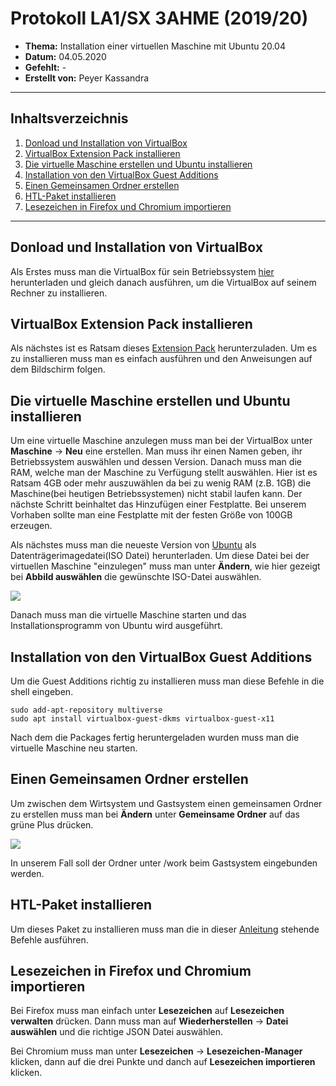 # Protokoll LA1/SX 3AHME (2019/20)

* **Thema:** Installation einer virtuellen Maschine mit Ubuntu 20.04
* **Datum:** 04.05.2020
* **Gefehlt:** -
* **Erstellt von:** Peyer Kassandra

----------------------------------------------------------------------------------------------
## Inhaltsverzeichnis

1. [Donload und Installation von VirtualBox](#donloadundinstallationvonvirtualbox)
2. [VirtualBox Extension Pack installieren](#virtualboxextensionpackinstallieren)
3. [Die virtuelle Maschine erstellen und Ubuntu installieren](#dievirtuellemaschineerstellenundubuntuinstallieren)
4. [Installation von den VirtualBox Guest Additions](#installationvondenvirtualboxguestadditions)
5. [Einen Gemeinsamen Ordner erstellen](#einengemeinsamenordnererstellen)
6. [HTL-Paket installieren](#htl-paketinstallieren)
7. [Lesezeichen in Firefox und Chromium importieren](#lesezeicheninfirefoxundchromiumimportieren)

----------------------------------------------------------------------------------------------
## Donload und Installation von VirtualBox

Als Erstes muss man die VirtualBox für sein Betriebssystem [hier](https://www.virtualbox.org/wiki/Downloads) herunterladen und 
gleich danach ausführen, um die VirtualBox auf seinem Rechner zu installieren.

## VirtualBox Extension Pack installieren

Als nächstes ist es Ratsam dieses [Extension Pack](https://download.virtualbox.org/virtualbox/6.1.6/Oracle_VM_VirtualBox_Extension_Pack-6.1.6.vbox-extpack) 
herunterzuladen. Um es zu installieren muss man es einfach ausführen und den Anweisungen auf dem Bildschirm folgen.

## Die virtuelle Maschine erstellen und Ubuntu installieren

Um eine virtuelle Maschine anzulegen muss man bei der VirtualBox unter **Maschine** -> **Neu** eine erstellen. Man muss ihr einen Namen geben, 
ihr Betriebssystem auswählen und dessen Version. Danach muss man die RAM, welche man der Maschine zu Verfügung stellt auswählen. Hier ist 
es Ratsam 4GB oder mehr auszuwählen da bei zu wenig RAM (z.B. 1GB) die Maschine(bei heutigen Betriebssystemen) nicht stabil laufen kann. 
Der nächste Schritt beinhaltet das Hinzufügen einer Festplatte. Bei unserem Vorhaben sollte man eine Festplatte mit der festen Größe von 
100GB erzeugen.

Als nächstes muss man die neueste Version von [Ubuntu]() als Datenträgerimagedatei(ISO Datei) herunterladen. Um diese Datei bei der 
virtuellen Maschine "einzulegen" muss man unter **Ändern**, wie hier gezeigt bei **Abbild auswählen** die gewünschte ISO-Datei auswählen.

![](https://cdn.discordapp.com/attachments/616366786975236099/707666453695823973/VM_Anleitung.png)

Danach muss man die virtuelle Maschine starten und das Installationsprogramm von Ubuntu wird ausgeführt.

## Installation von den VirtualBox Guest Additions

Um die Guest Additions richtig zu installieren muss man diese Befehle in die shell eingeben.

```
sudo add-apt-repository multiverse
sudo apt install virtualbox-guest-dkms virtualbox-guest-x11
```

Nach dem die Packages fertig heruntergeladen wurden muss man die virtuelle Maschine neu starten.

## Einen Gemeinsamen Ordner erstellen

Um zwischen dem Wirtsystem und Gastsystem einen gemeinsamen Ordner zu erstellen muss man bei **Ändern** unter **Gemeinsame Ordner** auf das 
grüne Plus drücken.

![](https://cdn.discordapp.com/attachments/616366786975236099/707674123874074655/VM_Anleitung2.png)

In unserem Fall soll der Ordner unter /work beim Gastsystem eingebunden werden.

## HTL-Paket installieren

Um dieses Paket zu installieren muss man die in dieser [Anleitung](http://www.htl-mechatronik.at/ubuntu-htl/readme) stehende Befehle ausführen.

## Lesezeichen in Firefox und Chromium importieren

Bei Firefox muss man einfach unter **Lesezeichen** auf **Lesezeichen verwalten** drücken. Dann muss man auf **Wiederherstellen** -> **Datei auswählen** 
und die richtige JSON Datei auswählen. 

Bei Chromium muss man unter **Lesezeichen** -> **Lesezeichen-Manager** klicken, dann auf die drei Punkte und danch auf **Lesezeichen importieren** klicken.











